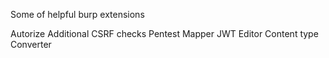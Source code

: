 Some of helpful burp extensions

Autorize
Additional CSRF checks
Pentest Mapper
JWT Editor
Content type Converter